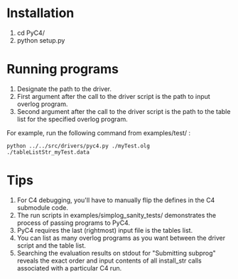# Installation

1. cd PyC4/
2. python setup.py

# Running programs

1. Designate the path to the driver. 
2. First argument after the call to the driver script is the path to input overlog program.
3. Second argument after the call to the driver script is the path to the table list for the specified overlog program.


For example, run the following command from examples/test/ :

```
python ../../src/drivers/pyc4.py ./myTest.olg ./tableListStr_myTest.data 
```

# Tips
1. For C4 debugging, you'll have to manually flip the defines in the C4 submodule code.
2. The run scripts in examples/simplog_sanity_tests/ demonstrates the process of passing programs to PyC4.
3. PyC4 requires the last (rightmost) input file is the tables list.
4. You can list as many overlog programs as you want between the driver script and the table list.
5. Searching the evaluation results on stdout for "Submitting subprog" reveals the exact order and input contents of all install_str calls associated with a particular C4 run.
